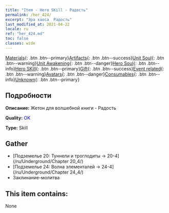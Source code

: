 ```yaml
---
title: "Item - Hero SKill - Радость"
permalink: /her_424/
excerpt: "Эра хаоса  Радость"
last_modified_at: 2021-04-22
locale: ru
ref: "her_424.md"
toc: false
classes: wide
---
```

 [Materials](/ItemsRU/){: .btn .btn--primary}[Artifacts](/ItemsRU/Artifacts/){: .btn .btn--success}[Unit Soul](/ItemsRU/UnitSoul/){: .btn .btn--warning}[Unit Awakening](/ItemsRU/UnitAwakening/){: .btn .btn--danger}[Hero Soul](/ItemsRU/HeroSoul/){: .btn .btn--info}[Hero SKill](/ItemsRU/HeroSkill/){: .btn .btn--primary}[Gift](/ItemsRU/Gift/){: .btn .btn--success}[Event related](/ItemsRU/Events/){: .btn .btn--warning}[Avatars](/ItemsRU/Avatars/){: .btn .btn--danger}[Consumables](/ItemsRU/Consumables/){: .btn .btn--info}[Unknown](/ItemsRU/Unknown/){: .btn .btn--primary}

## Подробности
 **Описание:** Жетон для волшебной книги - Радость

 **Quality:** <span style="color: #0000CD">OK</span>

 **Type:** Skill

## Gather

*    [Подземелье 20: Туннели и троглодиты -> 20-4](/ru/Underground/Chapter 20_4/) 
*    [Подземелье 24: Волна элементалей -> 24-4](/ru/Underground/Chapter 24_4/) 
*    Заклинание-молитва 

## This item contains:

  None

